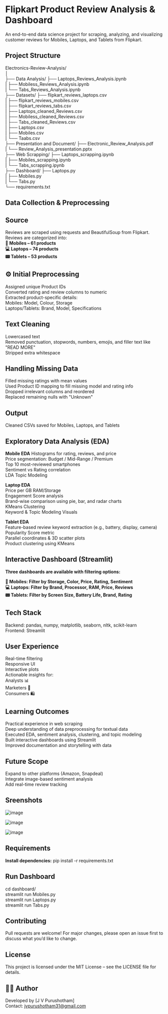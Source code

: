 # Flipkart Product Review Analysis & Dashboard   

An end-to-end data science project for scraping, analyzing, and visualizing  customer reviews for Mobiles, Laptops, and Tablets from Flipkart.  

## Project Structure   

Electronics-Review-Analysis/   
│     
├── Data Analysis/ ├── Laptops_Reviews_Analysis.ipynb  
|                  ├── Mobiless_Reviews_Analysis.ipynb   
|                  └── Tabs_Reviews_Analysis.ipynb     
├── Datasets/ ├── flipkart_reviews_laptops.csv     
|             ├── flipkart_reviews_mobiles.csv        
|             ├── flipkart_reviews_tabs.csv      
|             ├── Laptops_cleaned_Reviews.csv    
|             ├── Mobiless_cleaned_Reviews.csv    
|             ├── Tabs_cleaned_Reviews.csv    
|             ├── Laptops.csv    
|             ├── Mobiles.csv   
|             └── Taabs.csv   
├── Presentation and Document/ ├── Electronic_Review_Analysis.pdf     
|                              └── Review_Analysis_presentation.pptx      
├── Web Scrapping/ ├── Laptops_scrapping.ipynb        
|                  ├── Mobiles_scrapping.ipynb        
|                  └── Tabs_scrapping.ipynb        
├── Dashboard/ ├── Laptops.py        
|              ├── Mobiles.py          
|              └── Tabs.py        
└── requirements.txt         

## Data Collection & Preprocessing   

## Source    

Reviews are scraped using requests and BeautifulSoup from Flipkart.      
Reviews are categorized into:     
**📱 Mobiles – 61 products**   
**💻 Laptops – 74 products**  
**📟 Tablets – 53 products**    
## ⚙️ Initial Preprocessing   

Assigned unique Product IDs   
Converted rating and review columns to numeric   
Extracted product-specific details:   
Mobiles: Model, Colour, Storage   
Laptops/Tablets: Brand, Model, Specifications  

## Text Cleaning    
Lowercased text   
Removed punctuation, stopwords, numbers, emojis, and filler text like "READ MORE"   
Stripped extra whitespace   

## Handling Missing Data    
Filled missing ratings with mean values   
Used Product ID mapping to fill missing model and rating info   
Dropped irrelevant columns and reordered    
Replaced remaining nulls with "Unknown"   

## Output    
Cleaned CSVs saved for Mobiles, Laptops, and Tablets  

## Exploratory Data Analysis (EDA)    

**Mobile EDA**
Histograms for rating, reviews, and price  
Price segmentation: Budget / Mid-Range / Premium   
Top 10 most-reviewed smartphones   
Sentiment vs Rating correlation    
LDA Topic Modeling   

**Laptop EDA**  
Price per GB RAM/Storage  
Engagement Score analysis   
Brand-wise comparison using pie, bar, and radar charts  
KMeans Clustering  
Keyword & Topic Modeling Visuals   

**Tablet EDA**   
Feature-based review keyword extraction (e.g., battery, display, camera)   
Popularity Score metric   
Parallel coordinates & 3D scatter plots   
Product clustering using KMeans   

## Interactive Dashboard (Streamlit)   

**Three dashboards are available with filtering options:**   

**📱 Mobiles: Filter by Storage, Color, Price, Rating, Sentiment**  
**💻 Laptops: Filter by Brand, Processor, RAM, Price, Reviews**   
**📟 Tablets: Filter by Screen Size, Battery Life, Brand, Rating**   
## Tech Stack  

Backend: pandas, numpy, matplotlib, seaborn, nltk, scikit-learn    
Frontend: Streamlit   

## User Experience   

Real-time filtering    
Responsive UI   
Interactive plots   
Actionable insights for:   
Analysts 📊   
Marketers 📢   
Consumers 🛍️   
  
## Learning Outcomes    
 
Practical experience in web scraping    
Deep understanding of data preprocessing for textual data   
Executed EDA, sentiment analysis, clustering, and topic modeling    
Built interactive dashboards using Streamlit    
Improved documentation and storytelling with data    

## Future Scope    

Expand to other platforms (Amazon, Snapdeal)    
Integrate image-based sentiment analysis    
Add real-time review tracking    

## Sreenshots     

![image](https://github.com/user-attachments/assets/95bd44b1-f844-4b52-9e91-604bbaf9a5bd)


![image](https://github.com/user-attachments/assets/630a2b0e-3853-4c7d-9f2e-0d333f39034d)


![image](https://github.com/user-attachments/assets/aa1f37f9-9bcb-48bd-9fe9-a12b4771a018)



## Requirements

**Install dependencies:**
pip install -r requirements.txt

## Run Dashboard   
cd dashboard/   
streamlit run Mobiles.py      
streamlit run Laptops.py       
streamlit run Tabs.py      
   
## Contributing   

Pull requests are welcome! For major changes, please open an issue first to discuss what you’d like to change.    

## License

This project is licensed under the MIT License – see the LICENSE file for details.


## 👨‍💻 Author   

Developed by [J V Purushotham]    
Contact: jvpurushotham31@gmail.com     
